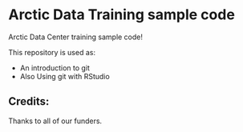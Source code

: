 # Arctic Data Training sample code
Arctic Data Center training sample code!

This repository is used as:

* An introduction to git
* Also Using git with RStudio

## Credits:

Thanks to all of our funders.
